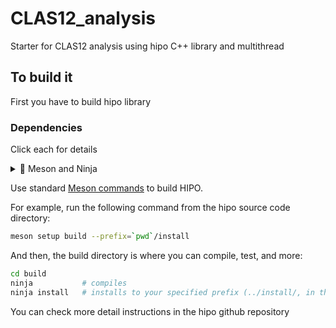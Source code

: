 # CLAS12_analysis
Starter for CLAS12 analysis using hipo C++ library and multithread

## To build it 
First you have to build hipo library

### Dependencies
Click each for details
<details>
<summary>🔸 Meson and Ninja</summary>

> - Meson: <https://mesonbuild.com/>
> - Ninja: <https://ninja-build.org/>
>
> Likely available in your package manager (`apt`, `brew`, `dnf`, _etc_.),
> but the versions may be too old, in which case, use `pip` (`python -m pip install meson ninja`)
</details>

Use standard [Meson commands](https://mesonbuild.com/Quick-guide.html) to build HIPO.

For example, run the following command from the hipo source code directory:
```bash
meson setup build --prefix=`pwd`/install
```

And then, the build directory is where you can compile, test, and more:
```bash
cd build
ninja           # compiles
ninja install   # installs to your specified prefix (../install/, in the example)
```

You can check more detail instructions in the hipo github repository



